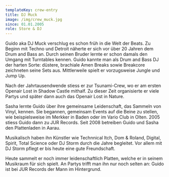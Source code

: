 ```yaml
---
templateKey: crew-entry
title: DJ Muck
image: /img/crew_muck.jpg
since: 01.01.2005
role: Store & DJ
---
```

Guido aka DJ Muck verschlug es schon früh in die Welt der Beats. Zu Beginn mit Techno und Detroit näherte er sich vor über 20 Jahren dem Drum and Bass an. Durch seinen Bruder lernte er schon damals den Umgang mit Turntables kennen. Guido kannte man als Drum and Bass DJ der harten Sorte: düstere, brachiale Amen Breaks sowie Breakcore zeichneten seine Sets aus. Mittlerweile spielt er vorzugsweise Jungle und Jump Up.  

Nach der Jahrtausendwende stiess er zur Tsunami-Crew, wo er am ersten Openair Lost in Shadow Castle mithalf. Zu dieser Zeit organisierte er viele Partys und später dann auch das Openair Lost in Nature. 

Sasha lernte Guido über ihre gemeinsame Leidenschaft, das Sammeln von Vinyl, kennen. Sie begannen, gemeinsam Events auf die Beine zu stellen, wie beispielsweise im Merkker in Baden oder im Vario Club in Olten. 2005 stiess Guido dann zu JUR Records. Seit 2008 betreiben Guido und Sasha den Plattenladen in Aarau.

Musikalisch haben ihn Künstler wie Technnical Itch, Dom & Roland, Digital, Spirit, Total Science oder DJ Storm durch die Jahre begleitet. Vor allem mit DJ Storm pflegt er bis heute eine gute Freundschaft. 

Heute sammelt er noch immer leidenschaftlich Platten, welche er in seinem Musikraum für sich spielt. An Partys trifft man ihn nur noch selten an: Guido ist bei JUR Records der Mann im Hintergrund.
